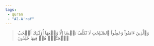 ```yaml
---
tags: 
 - quran 
 - "Al-A'raf"
---
```


> وَٱلَّذِينَ ءَامَنُواْ وَعَمِلُواْ ٱلصَّـٰلِحَٰتِ لَا نُكَلِّفُ نَفۡسًا إِلَّا وُسۡعَهَآ أُوْلَـٰٓئِكَ أَصۡحَٰبُ ٱلۡجَنَّةِۖ هُمۡ فِيهَا خَٰلِدُونَ
